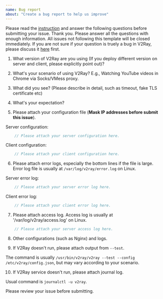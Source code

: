 ```yaml
---
name: Bug report
about: "Create a bug report to help us improve"
---
```


Please read the [instruction](https://github.com/v2ray/v2ray-core/blob/master/.github/SUPPORT.md) and answer the following questions before submitting your issue. Thank you.
Please answer all the questions with enough information. All issues not following this template will be closed immediately.
If you are not sure if your question is truely a bug in V2Ray, please discuss it [here](https://github.com/v2ray/discussion/issues) first.

1) What version of V2Ray are you using (If you deploy different version on server and client, please explicitly point out)?

2) What's your scenario of using V2Ray? E.g., Watching YouTube videos in Chrome via Socks/VMess proxy.

3) What did you see? (Please describe in detail, such as timeout, fake TLS certificate etc)

4) What's your expectation?

5) Please attach your configuration file (**Mask IP addresses before submit this issue**).

Server configuration:

```javascript
    // Please attach your server configuration here.
```

Client configuration:

```javascript
    // Please attach your client configuration here.
```

6) Please attach error logs, especially the bottom lines if the file is large. Error log file is usually at `/var/log/v2ray/error.log` on Linux.

Server error log:

```javascript
    // Please attach your server error log here.
```

Client error log:

```javascript
    // Please attach your client error log here.
```

7) Please attach access log. Access log is usually at '/var/log/v2ray/access.log' on Linux.

```javascript
    // Please attach your server access log here.
```

8) Other configurations (such as Nginx) and logs.

9) If V2Ray doesn't run, please attach output from `--test`.

The command is usually `/usr/bin/v2ray/v2ray --test --config /etc/v2ray/config.json`, but may vary according to your scenario.

10) If V2Ray service doesn't run, please attach journal log.

Usual command is `journalctl -u v2ray`.

Please review your issue before submitting.